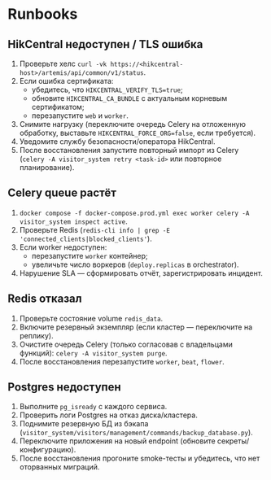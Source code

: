 # Runbooks

## HikCentral недоступен / TLS ошибка
1. Проверьте хелс `curl -vk https://<hikcentral-host>/artemis/api/common/v1/status`.
2. Если ошибка сертификата:
   - убедитесь, что `HIKCENTRAL_VERIFY_TLS=true`;
   - обновите `HIKCENTRAL_CA_BUNDLE` с актуальным корневым сертификатом;
   - перезапустите `web` и `worker`.
3. Снимите нагрузку (переключите очередь Celery на отложенную обработку, выставьте `HIKCENTRAL_FORCE_ORG=false`, если требуется).
4. Уведомите службу безопасности/оператора HikCentral.
5. После восстановления запустите повторный импорт из Celery (`celery -A visitor_system retry <task-id>` или повторное планирование).

## Celery queue растёт
1. `docker compose -f docker-compose.prod.yml exec worker celery -A visitor_system inspect active`.
2. Проверьте Redis (`redis-cli info | grep -E 'connected_clients|blocked_clients'`).
3. Если worker недоступен:
   - перезапустите `worker` контейнер;
   - увеличьте число воркеров (`deploy.replicas` в orchestrator).
4. Нарушение SLA — сформировать отчёт, зарегистрировать инцидент.

## Redis отказал
1. Проверьте состояние volume `redis_data`.
2. Включите резервный экземпляр (если кластер — переключите на реплику).
3. Очистите очередь Celery (только согласовав с владельцами функций): `celery -A visitor_system purge`.
4. После восстановления перезапустите `worker`, `beat`, `flower`.

## Postgres недоступен
1. Выполните `pg_isready` с каждого сервиса.
2. Проверить логи Postgres на отказ диска/кластера.
3. Поднимите резервную БД из бэкапа (`visitor_system/visitors/management/commands/backup_database.py`).
4. Переключите приложения на новый endpoint (обновите секреты/конфигурацию).
5. После восстановления прогоните smoke-тесты и убедитесь, что нет оторванных миграций.
